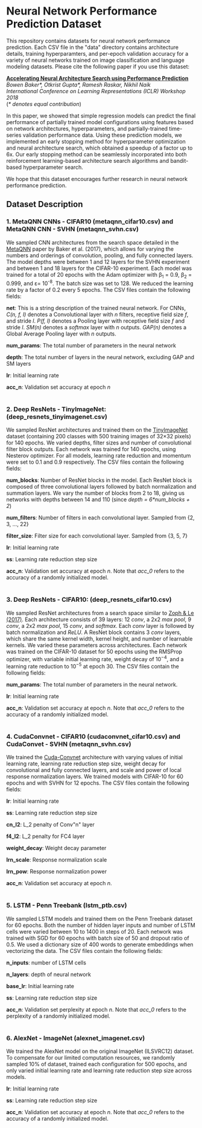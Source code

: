 # Neural Network Performance Prediction Dataset


This repository contains datasets for neural network performance prediction. Each CSV file in the "data" directory contains architecture details, training hyperparamters, and per-epoch validation accuracy for a variety of neural networks trained on image classification and language modeling datasets. Please cite the following paper if you use this dataset:

**[Accelerating Neural Architecture Search using Performance Prediction](https://openreview.net/pdf?id=BJypUGZ0Z)** <br>
*Bowen Baker\*, Otkrist Gupta\*, Ramesh Raskar, Nikhil Naik* <br>
*International Conference on Learning Representations (ICLR) Workshop 2018* <br>
(*\* denotes equal contribution*)

In this paper, we showed that simple regression models can predict the final performance of partially trained model configurations using features based on network architectures, hyperparameters, and partially-trained time-series validation performance data. Using these prediction models, we implemented an early stopping method for hyperparameter optimization and neural architecture search, which obtained a speedup of a factor up to 6x. Our early stopping method can be seamlessly incorporated into both reinforcement learning-based architecture search algorithms and bandit-based hyperparameter search.

We hope that this dataset encourages further research in neural network performance prediction.

## Dataset Description

### 1. MetaQNN CNNs - CIFAR10 (metaqnn\_cifar10.csv) and MetaQNN CNN - SVHN (metaqnn\_svhn.csv)
We sampled CNN architectures from the search space detailed in the [MetaQNN](https://openreview.net/pdf?id=S1c2cvqee) paper by Baker et al. (2017), which allows for varying the numbers and orderings of convolution, pooling, and fully connected layers. The model depths were between 1 and 12 layers for the SVHN experiment and between 1 and 18 layers for the CIFAR-10 experiment. Each model was trained for a total of 20 epochs with the Adam optimizer with &beta;<sub>1</sub> = 0.9, &beta;<sub>2</sub> = 0.999,  and &epsilon;= 10<sup>-8</sup>. The batch size was set to 128. We reduced the learning rate by a factor of 0.2 every 5 epochs. The CSV files contain the following fields:<br>

**net**: This is a string description of the trained neural network. For CNNs, *C(n, f, l)* denotes a Convolutional layer with *n* filters, receptive field size *f*, and stride *l*. *P(f, l)* denotes a Pooling layer with receptive field size *f* and stride *l*. *SM(n)* denotes a *softmax* layer with *n* outputs. *GAP(n)* denotes a Global Average Pooling layer with *n* outputs.<br>

**num\_params**: The total number of parameters in the neural network

**depth**: The total number of layers in the neural network, excluding GAP and SM layers

**lr**: Initial learning rate

**acc\_n**: Validation set accuracy at epoch *n* <br/><br/>

### 2. Deep ResNets - TinyImageNet: (deep\_resnets\_tinyimagenet.csv)
We sampled  ResNet architectures and trained them on the [TinyImageNet](https://tiny-imagenet.herokuapp.com/) dataset (containing 200 classes with 500 training images of 32×32 pixels) for 140 epochs. We varied depths, filter sizes and number of convolutional filter block outputs. Each network was trained for 140 epochs, using Nesterov optimizer. For all models, learning rate reduction and momentum were set to 0.1 and 0.9 respectively. The CSV files contain the following fields:<br>

**num\_blocks**: Number of ResNet blocks in the model. Each ResNet block is composed of three convolutional layers followed by batch normalization and summation layers. We vary the number of blocks from 2 to 18, giving us networks with depths between 14 and 110 (since *depth = 6\*num\_blocks + 2*)

**num\_filters**: Number of filters in each convolutional layer. Sampled from {2, 3, ..., 22}

**filter_size**: Filter size for each convolutional layer. Sampled from {3, 5, 7}

**lr**: Initial learning rate

**ss**: Learning rate reduction step size

**acc\_n**: Validation set accuracy at epoch *n*. Note that *acc_0* refers to the accuracy of a randomly initialized model. <br/><br/>



### 3. Deep ResNets - CIFAR10: (deep\_resnets\_cifar10.csv) 
We sampled ResNet architectures from a search space similar to [Zoph & Le (2017)](https://openreview.net/pdf?id=r1Ue8Hcxg). Each architecture consists of 39 layers: 12 *conv*, a 2x2 *max pool*, 9 *conv*, a 2x2 *max pool*, 15 *conv*, and *softmax*. Each *conv* layer is followed by batch normalization and *ReLU*. A ResNet block contains 3 *conv* layers, which share the same kernel width, kernel height, and number of learnable kernels. We varied these parameters across architectures. Each network was trained on the CIFAR-10 dataset for 50 epochs using the RMSProp optimizer, with
variable initial learning rate, weight decay of 10<sup>−4</sup>, and a learning rate reduction to 10<sup>−5</sup> at epoch 30. The CSV files contain the following fields:<br>

**num\_params**: The total number of parameters in the neural network.

**lr**: Initial learning rate

**acc\_n**: Validation set accuracy at epoch *n*. Note that *acc_0* refers to the accuracy of a randomly initialized model. <br/><br/>



### 4. CudaConvnet - CIFAR10 (cudaconvnet\_cifar10.csv) and CudaConvet - SVHN (metaqnn\_svhn.csv)
We trained the [Cuda-Convnet](https://code.google.com/p/cuda-convnet/) architecture with varying values of initial learning rate, learning rate reduction step size, weight decay for convolutional and fully connected layers, and scale and power of local response normalization layers. We trained models with CIFAR-10 for 60 epochs and with SVHN for 12 epochs.  The CSV files contain the following fields:<br>

**lr**: Initial learning rate

**ss**: Learning rate reduction step size

**cn_l2**: L_2 penalty of Conv"n" layer

**f4_l2**: L_2 penalty for FC4  layer

**weight_decay**: Weight decay parameter     

**lrn_scale**: Response normalization scale

**lrn_pow**: Response normalization power

**acc\_n**: Validation set accuracy at epoch *n*. <br/><br/>



### 5. LSTM - Penn Treebank (lstm\_ptb.csv)
We sampled LSTM models and trained them on the Penn Treebank dataset for 60 epochs. Both the number of hidden layer inputs and number of LSTM cells were varied between 10 to 1400 in steps of 20. Each network was trained with SGD for 60 epochs with batch size of 50 and dropout ratio of 0.5. We used a dictionary size of 400 words to generate embeddings when vectorizing the data. The CSV files contain the following fields:<br>

**n_inputs**: number of LSTM cells

**n_layers**: depth of neural network

**base_lr**: Initial learning rate

**ss**: Learning rate reduction step size

**acc\_n**: Validation set perplexity at epoch *n*. Note that *acc_0* refers to the perplexity of a randomly initialized model.<br/><br/>



### 6. AlexNet - ImageNet (alexnet\_imagenet.csv) 

We trained the AlexNet model on the original ImageNet (ILSVRC12) dataset. To
compensate for our limited computation resources, we randomly sampled 10% of dataset, trained each
configuration for 500 epochs, and only varied initial learning rate and learning rate reduction step size across models.

**lr**: Initial learning rate

**ss**: Learning rate reduction step size

**acc\_n**: Validation set accuracy at epoch *n*. Note that *acc_0* refers to the accuracy of a randomly initialized model.<br/><br/>


